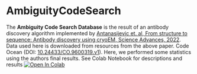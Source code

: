 # AmbiguityCodeSearch

The **Ambiguity Code Search Database** is the result of an antibody discovery algorithm implemented by 
[Antanasijevic et. al, From structure to sequence: Antibody discovery using cryoEM, Science Advances, 2022](https://www.ncbi.nlm.nih.gov/pmc/articles/PMC8769551/). 
Data used here is downloaded from resources from the above paper. Code Ocean (DOI:  [10.24433/CO.9600319.v1](https://codeocean.com/capsule/6661879/tree/v1)).
Here, we performed some statistics using the authors final results. See Colab Notebook for descriptions and results
[![Open In Colab](https://colab.research.google.com/assets/colab-badge.svg)](https://colab.research.google.com/drive/1w4DB6Prrzk-ULFAsP-KZPinfx_leVEX_#scrollTo=8Yf007eb1UeS)

